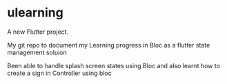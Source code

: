 # ulearning

A new Flutter project.

My git repo to document my Learning progress in Bloc as a flutter state management soluion

Been able to handle splash screen states using Bloc and also learnt how to create a sign in Controller using bloc
